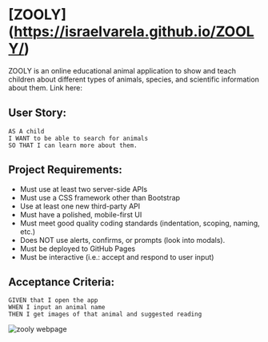 # [ZOOLY] (https://israelvarela.github.io/ZOOLY/)

ZOOLY is an online educational animal application to show and teach children about different types of animals, species, and scientific information about them. Link here: 


## User Story:
```
AS A child
I WANT to be able to search for animals
SO THAT I can learn more about them.

```

## Project Requirements:
- Must use at least two server-side APIs
- Must use a CSS framework other than Bootstrap
- Use at least one new third-party API
- Must have a polished, mobile-first UI
- Must meet good quality coding standards (indentation, scoping, naming, etc.)
- Does NOT use alerts, confirms, or prompts (look into modals).
- Must be deployed to GitHub Pages
- Must be interactive (i.e.: accept and respond to user input)


## Acceptance Criteria:
```
GIVEN that I open the app
WHEN I input an animal name
THEN I get images of that animal and suggested reading

```
![zooly webpage](https://user-images.githubusercontent.com/67175494/90456133-b0ed3d80-e0bd-11ea-97d5-a69dc5355372.jpg)

